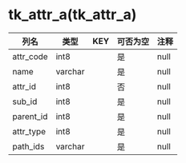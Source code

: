 # tk_attr_a(tk_attr_a)
| 列名   | 类型   | KEY  | 可否为空 | 注释   |
| ---- | ---- | ---- | ---- | ---- |
|attr_code|int8||是|null|
|name|varchar||是|null|
|attr_id|int8||否|null|
|sub_id|int8||是|null|
|parent_id|int8||是|null|
|attr_type|int8||是|null|
|path_ids|varchar||是|null|
